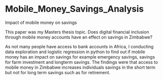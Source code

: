 # Mobile_Money_Savings_Analysis
Impact of mobile money on savings

This paper was my Masters thesis topic. Does digital financial inclusion through mobile money accounts have an effect on savings in Zimbabwe?

As not many people have access to bank accounts in Africa, I conducting data exploration and logistic regression in python to find out if mobile money has an impact on savings for example emergency savings, savings for farm investment and longterm savings. The findings were that access to mobile money in Zimbabwe increases individuals savings in the short term but not for long term savings such as for retirement.
